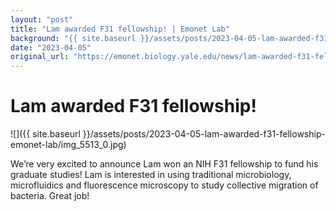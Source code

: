```yaml
---
layout: "post"
title: "Lam awarded F31 fellowship! | Emonet Lab"
background: "{{ site.baseurl }}/assets/posts/2023-04-05-lam-awarded-f31-fellowship-emonet-lab/img_5513_0.jpg"
date: "2023-04-05"
original_url: "https://emonet.biology.yale.edu/news/lam-awarded-f31-fellowship"
---
```

# Lam awarded F31 fellowship!

![]({{ site.baseurl }}/assets/posts/2023-04-05-lam-awarded-f31-fellowship-emonet-lab/img_5513_0.jpg)

We’re very excited to announce Lam won an NIH F31 fellowship to fund his graduate studies! Lam is interested in using traditional microbiology, microfluidics and fluorescence microscopy to study collective migration of bacteria. Great job!